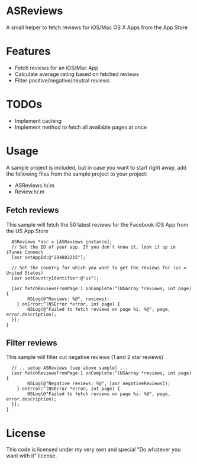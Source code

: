ASReviews
=========

A small helper to fetch reviews for iOS/Mac OS X Apps from the App Store

Features
=========
- Fetch reviews for an iOS/Mac App
- Calculate average rating based on fetched reviews
- Filter positive/negative/neutral reviews

TODOs
=========
- Implement caching
- Implement method to fetch all available pages at once


Usage
=========
A sample project is included, but in case you want to start right away, add the following files 
from the sample project to your project:

- ASReviews.h/.m
- Review.h/.m


## Fetch reviews
This sample will fetch the 50 latest reviews for the Facebook iOS App from the US App Store
```
  ASReviews *asr = [ASReviews instance];
  // Set the ID of your app. If you don't know it, look it up in iTunes Connect
  [asr setAppId:@"284882215"];
  
  // Set the country for which you want to get the reviews for (us = United States)
  [asr setCountryIdentifier:@"us"];
  
  [asr fetchReviewsFromPage:1 onComplete:^(NSArray *reviews, int page) {
        NSLog(@"Reviews: %@", reviews);
    } onError:^(NSError *error, int page) {
        NSLog(@"Failed to fetch reviews on page %i: %@", page, error.description);
  }];  
}
```

## Filter reviews
This sample will filter out negative reviews (1 and 2 star reviews)
```
  // .. setup ASReviews (see above sample) ...
  [asr fetchReviewsFromPage:1 onComplete:^(NSArray *reviews, int page) {
        NSLog(@"Negative reviews: %@", [asr negativeReviews]);
    } onError:^(NSError *error, int page) {
        NSLog(@"Failed to fetch reviews on page %i: %@", page, error.description);
  }];  
}
```

License
=========
This code is licensed under my very own and special "Do whatever you want with it" license.
